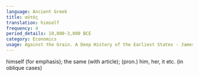 ```yaml
---
language: Ancient Greek
title: αὐτός
translation: himself
frequency: 4
period_details: 10,000-3,000 BCE
category: Economics
usage: Against the Grain. A Deep History of the Earliest States - James C. Scott
---
```

himself (for emphasis); the same (with article); (pron.) him, her, it etc. (in oblique cases)